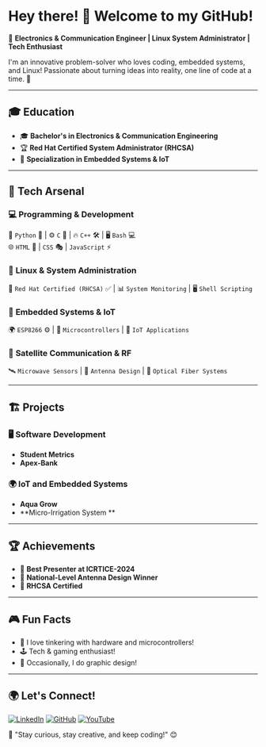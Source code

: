 # Hey there! 👋 Welcome to my GitHub!

🎯 **Electronics & Communication Engineer | Linux System Administrator | Tech Enthusiast**

I'm an innovative problem-solver who loves coding, embedded systems, and Linux! Passionate about turning ideas into reality, one line of code at a time. 🚀

---

## 🎓 Education
- 🎓 **Bachelor's in Electronics & Communication Engineering**
- 🏆 **Red Hat Certified System Administrator (RHCSA)**
- 📡 **Specialization in Embedded Systems & IoT**

---

## 🚀 Tech Arsenal

### 💻 **Programming & Development**
🚀 `Python` 🐍 | ⚙️ `C` 🔵 | 🔥 `C++` 🛠️ | 🖥️ `Bash` 💻  
🌐 `HTML` 🎨 | `CSS` 🎭 | `JavaScript` ⚡

### 🐧 **Linux & System Administration**
🔴 `Red Hat Certified (RHCSA)` ✅ | 📊 `System Monitoring` | 🖥️ `Shell Scripting`

### 🔌 **Embedded Systems & IoT**
🌍 `ESP8266` ⚙️ | 🔧 `Microcontrollers` | 📡 `IoT Applications`

### 📡 **Satellite Communication & RF**
🛰️ `Microwave Sensors` | 🎯 `Antenna Design` | 🔦 `Optical Fiber Systems`

---

## 🏗️ Projects
### 🖥️ Software Development
- **Student Metrics**
- **Apex-Bank**

### 🌍 IoT and Embedded Systems
- **Aqua Grow**
- **Micro-Irrigation System **

---

## 🏆 Achievements
- 🏅 **Best Presenter at ICRTICE-2024**
- 🥇 **National-Level Antenna Design Winner**
- 📜 **RHCSA Certified**

---

## 🎮 Fun Facts
- 🚀 I love tinkering with hardware and microcontrollers!
- 🕹️ Tech & gaming enthusiast!
- 🎨 Occasionally, I do graphic design!

---

## 🌍 Let's Connect!
[![LinkedIn](https://img.shields.io/badge/LinkedIn-0077B5?style=flat&logo=linkedin&logoColor=white)](https://linkedin.com/in/ajay-kumar-m-732196318)
[![GitHub](https://img.shields.io/badge/GitHub-181717?style=flat&logo=github&logoColor=white)]([https://github.com/your-github-username](https://github.com/Ajaykumar2605))
[![YouTube](https://img.shields.io/badge/YouTube-FF0000?style=flat&logo=youtube&logoColor=white)](https://www.youtube.com/@JustOneByte)

🚀 "Stay curious, stay creative, and keep coding!" 😊
